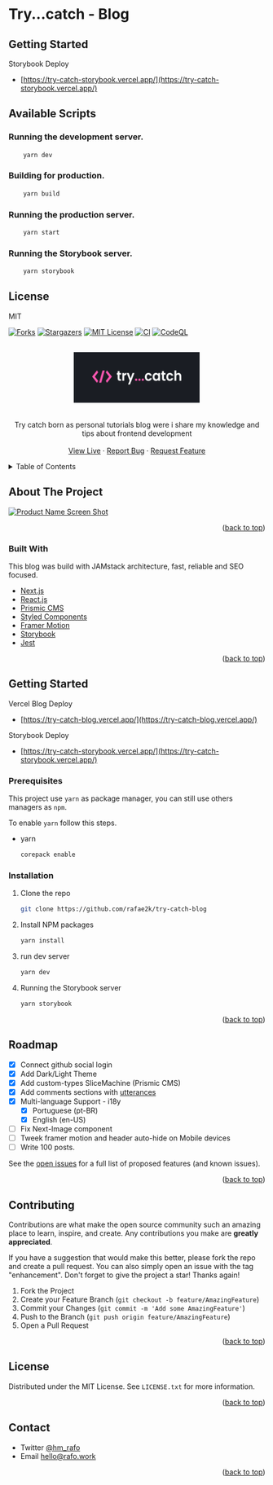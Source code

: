 # Try...catch - Blog

## Getting Started

Storybook Deploy

- [https://try-catch-storybook.vercel.app/](https://try-catch-storybook.vercel.app/)

## Available Scripts

### Running the development server.

```bash
    yarn dev
```

### Building for production.

```bash
    yarn build
```

### Running the production server.

```bash
    yarn start
```

### Running the Storybook server.

```bash
    yarn storybook
```

## License

MIT

<div id="top"></div>
<!--
*** Thanks for checking out the Best-README-Template. If you have a suggestion
*** that would make this better, please fork the repo and create a pull request
*** or simply open an issue with the tag "enhancement".
*** Don't forget to give the project a star!
*** Thanks again! Now go create something AMAZING! :D
-->

<!-- PROJECT SHIELDS -->
<!--
*** I'm using markdown "reference style" links for readability.
*** Reference links are enclosed in brackets [ ] instead of parentheses ( ).
*** See the bottom of this document for the declaration of the reference variables
*** for contributors-url, forks-url, etc. This is an optional, concise syntax you may use.
*** https://www.markdownguide.org/basic-syntax/#reference-style-links
-->

[![Forks][forks-shield]][forks-url]
[![Stargazers][stars-shield]][stars-url]
[![MIT License][license-shield]][license-url]
[![CI](https://github.com/rafae2k/try-catch-blog/actions/workflows/main.yml/badge.svg)](https://github.com/rafae2k/try-catch-blog/actions/workflows/main.yml)
[![CodeQL](https://github.com/rafae2k/try-catch-blog/actions/workflows/codeql-analysis.yml/badge.svg)](https://github.com/rafae2k/try-catch-blog/actions/workflows/codeql-analysis.yml)

<!-- PROJECT LOGO -->
<br />
<div align="center">
  <a href="https://github.com/rafae2k/try-catch-blog">
    <img src="docs/assets/Logo.svg" alt="Try catch logo" height="100">
  </a>
    </br>
    </br>

  <p align="center">
    Try catch born as personal tutorials blog were i share my knowledge and tips about frontend development
    <br />
    <br />
    <a href="http://try-catch-blog.vercel.app/">View Live</a>
    ·
    <a href="https://github.com/rafae2k/try-catch-blog/issues">Report Bug</a>
    ·
    <a href="https://github.com/rafae2k/try-catch-blog/issues">Request Feature</a>
  </p>
</div>

<!-- TABLE OF CONTENTS -->
<details>
  <summary>Table of Contents</summary>
  <ol>
    <li>
      <a href="#about-the-project">About The Project</a>
      <ul>
        <li><a href="#built-with">Built With</a></li>
      </ul>
    </li>
    <li>
      <a href="#getting-started">Getting Started</a>
      <ul>
        <li><a href="#prerequisites">Prerequisites</a></li>
        <li><a href="#installation">Installation</a></li>
      </ul>
    </li>
    <li><a href="#usage">Usage</a></li>
    <li><a href="#roadmap">Roadmap</a></li>
    <li><a href="#contributing">Contributing</a></li>
    <li><a href="#license">License</a></li>
    <li><a href="#contact">Contact</a></li>
  </ol>
</details>

<!-- ABOUT THE PROJECT -->

## About The Project

[![Product Name Screen Shot][product-screenshot]](https://try-catch-blog.vercel.app/)

<p align="right">(<a href="#top">back to top</a>)</p>

### Built With

This blog was build with JAMstack architecture, fast, reliable and SEO focused.

- [Next.js](https://nextjs.org/)
- [React.js](https://reactjs.org/)
- [Prismic CMS](https://prismic.io/)
- [Styled Components](https://styled-components.com/)
- [Framer Motion](https://www.framer.com/motion/)
- [Storybook](https://storybook.js.org/)
- [Jest](https://jestjs.io/)

<p align="right">(<a href="#top">back to top</a>)</p>

<!-- GETTING STARTED -->

## Getting Started

Vercel Blog Deploy

- [https://try-catch-blog.vercel.app/](https://try-catch-blog.vercel.app/)

Storybook Deploy

- [https://try-catch-storybook.vercel.app/](https://try-catch-storybook.vercel.app/)

### Prerequisites

This project use `yarn` as package manager, you can still use others managers as `npm`.

To enable `yarn` follow this steps.

- yarn
  ```sh
  corepack enable
  ```

### Installation

1. Clone the repo
   ```sh
   git clone https://github.com/rafae2k/try-catch-blog
   ```
2. Install NPM packages
   ```sh
   yarn install
   ```
3. run dev server
   ```sh
   yarn dev
   ```
4. Running the Storybook server
   ```bash
   yarn storybook
   ```

<p align="right">(<a href="#top">back to top</a>)</p>

<!-- ROADMAP -->

## Roadmap

- [x] Connect github social login
- [x] Add Dark/Light Theme
- [x] Add custom-types SliceMachine (Prismic CMS)
- [x] Add comments sections with [utterances](https://github.com/utterance/utterances)
- [x] Multi-language Support - i18y
  - [x] Portuguese (pt-BR)
  - [x] English (en-US)
- [ ] Fix Next-Image component
- [ ] Tweek framer motion and header auto-hide on Mobile devices
- [ ] Write 100 posts.

See the [open issues](https://github.com/rafae2k/try-catch-blog/issues) for a full list of proposed features (and known issues).

<p align="right">(<a href="#top">back to top</a>)</p>

<!-- CONTRIBUTING -->

## Contributing

Contributions are what make the open source community such an amazing place to learn, inspire, and create. Any contributions you make are **greatly appreciated**.

If you have a suggestion that would make this better, please fork the repo and create a pull request. You can also simply open an issue with the tag "enhancement".
Don't forget to give the project a star! Thanks again!

1. Fork the Project
2. Create your Feature Branch (`git checkout -b feature/AmazingFeature`)
3. Commit your Changes (`git commit -m 'Add some AmazingFeature'`)
4. Push to the Branch (`git push origin feature/AmazingFeature`)
5. Open a Pull Request

<p align="right">(<a href="#top">back to top</a>)</p>

<!-- LICENSE -->

## License

Distributed under the MIT License. See `LICENSE.txt` for more information.

<p align="right">(<a href="#top">back to top</a>)</p>

<!-- CONTACT -->

## Contact

- Twitter [@hm_rafo](https://twitter.com/hm_rafo)
  <br>
- Email <a href="mailto:hello@rafo.work">hello@rafo.work</a>

<p align="right">(<a href="#top">back to top</a>)</p>

<!-- MARKDOWN LINKS & IMAGES -->
<!-- https://www.markdownguide.org/basic-syntax/#reference-style-links -->

[forks-shield]: https://img.shields.io/github/forks/rafae2k/try-catch-blog.svg?style=for-the-badge
[forks-url]: https://github.com/rafae2k/try-catch-blog/fork
[stars-shield]: https://img.shields.io/github/stars/rafae2k/try-catch-blog.svg?style=for-the-badge
[stars-url]: https://github.com/rafae2k/try-catch-blog/stargazers
[issues-shield]: https://img.shields.io/github/issues/rafae2k/try-catch-blog.svg?style=for-the-badge
[issues-url]: https://github.com/rafae2k/try-catch-blog/issues
[license-shield]: https://img.shields.io/github/license/rafae2k/try-catch-blog.svg?style=for-the-badge
[license-url]: https://github.com/rafae2k/try-catch-blog/blob/main/LICENSE.txt
[product-screenshot]: docs/assets/docs-trycatch.gif
